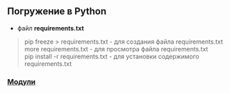 ## Погружение в Python

* файл __requirements.txt__
> pip freeze >  requirements.txt  - для создания файла requirements.txt \
more requirements.txt - для просмотра файла requirements.txt \
pip install -r requirements.txt - для установки содержимого  requirements.txt

### [Модули]('Lectures/lecture_6')

